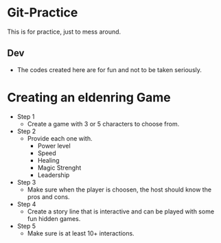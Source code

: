 # Git-Practice
This is for practice, just to mess around.

## Dev
- The codes created here are for fun and not to be taken seriously.

# Creating an eldenring Game
- Step 1
	- Create a game with 3 or 5 characters to choose from.
- Step 2
	- Provide each one with.
		- Power level
		- Speed
		- Healing
		- Magic Strenght
		- Leadership
- Step 3
	- Make sure when the player is choosen, the host should know the pros and cons.
- Step 4
	- Create a story line that is interactive and can be played with some fun hidden games.
- Step 5
	- Make sure is at least 10+ interactions.
